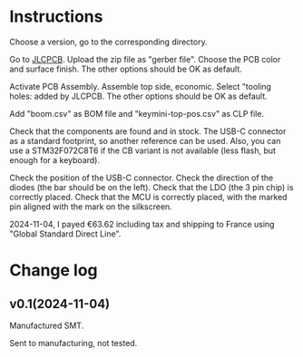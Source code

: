 # Instructions

Choose a version, go to the corresponding directory.

Go to [JLCPCB](https://jlcpcb.com/). Upload the zip file as "gerber
file". Choose the PCB color and surface finish. The other options
should be OK as default.

Activate PCB Assembly. Assemble top side, economic. Select "tooling
holes: added by JLCPCB. The other options should be OK as default.

Add "boom.csv" as BOM file and "keymini-top-pos.csv" as CLP file.

Check that the components are found and in stock. The USB-C connector
as a standard footprint, so another reference can be used. Also, you
can use a STM32F072C8T6 if the CB variant is not available (less
flash, but enough for a keyboard).

Check the position of the USB-C connector. Check the direction of the
diodes (the bar should be on the left). Check that the LDO (the 3 pin
chip) is correctly placed. Check that the MCU is correctly placed,
with the marked pin aligned with the mark on the silkscreen.

2024-11-04, I payed €63.62 including tax and shipping to France using
"Global Standard Direct Line".

# Change log

## v0.1(2024-11-04)

Manufactured SMT.

Sent to manufacturing, not tested.
